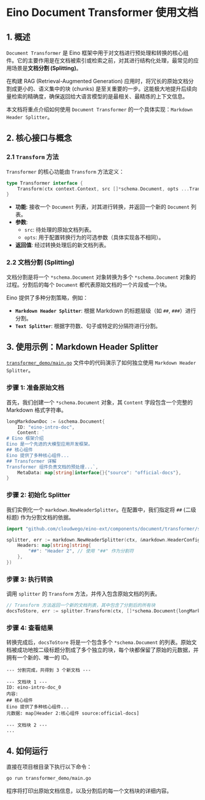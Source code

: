 # Eino Document Transformer 使用文档

## 1. 概述

`Document Transformer` 是 Eino 框架中用于对文档进行预处理和转换的核心组件。它的主要作用是在文档被索引或检索之前，对其进行结构化处理，最常见的应用场景是**文档分割 (Splitting)**。

在构建 RAG (Retrieval-Augmented Generation) 应用时，将冗长的原始文档分割成更小的、语义集中的块 (chunks) 是至关重要的一步。这能极大地提升后续向量检索的精确度，确保返回给大语言模型的是最相关、最精炼的上下文信息。

本文档将重点介绍如何使用 `Document Transformer` 的一个具体实现：`Markdown Header Splitter`。

## 2. 核心接口与概念

### 2.1 `Transform` 方法

`Transformer` 的核心功能由 `Transform` 方法定义：

```go
type Transformer interface {
    Transform(ctx context.Context, src []*schema.Document, opts ...TransformerOption) ([]*schema.Document, error)
}
```

-   **功能**: 接收一个 `Document` 列表，对其进行转换，并返回一个新的 `Document` 列表。
-   **参数**:
    -   `src`: 待处理的原始文档列表。
    -   `opts`: 用于配置转换行为的可选参数（具体实现各不相同）。
-   **返回值**: 经过转换处理后的新文档列表。

### 2.2 文档分割 (Splitting)

文档分割是将一个 `*schema.Document` 对象转换为多个 `*schema.Document` 对象的过程。分割后的每个 `Document` 都代表原始文档的一个片段或一个块。

Eino 提供了多种分割策略，例如：
-   **`Markdown Header Splitter`**: 根据 Markdown 的标题层级（如 `##`, `###`）进行分割。
-   **`Text Splitter`**: 根据字符数、句子或特定的分隔符进行分割。

## 3. 使用示例：Markdown Header Splitter

[`transformer_demo/main.go`](transformer_demo/main.go) 文件中的代码演示了如何独立使用 `Markdown Header Splitter`。

### 步骤 1: 准备原始文档

首先，我们创建一个 `*schema.Document` 对象，其 `Content` 字段包含一个完整的 Markdown 格式字符串。

```go
longMarkdownDoc := &schema.Document{
    ID: "eino-intro-doc",
    Content: `
# Eino 框架介绍
Eino 是一个先进的大模型应用开发框架。
## 核心组件
Eino 提供了多种核心组件...
## Transformer 详解
Transformer 组件负责文档的预处理...`,
    MetaData: map[string]interface{}{"source": "official-docs"},
}
```

### 步骤 2: 初始化 Splitter

我们实例化一个 `markdown.NewHeaderSplitter`。在配置中，我们指定将 `##` (二级标题) 作为分割文档的依据。

```go
import "github.com/cloudwego/eino-ext/components/document/transformer/splitter/markdown"

splitter, err := markdown.NewHeaderSplitter(ctx, &markdown.HeaderConfig{
    Headers: map[string]string{
        "##": "Header 2", // 使用 "##" 作为分割符
    },
})
```

### 步骤 3: 执行转换

调用 `splitter` 的 `Transform` 方法，并传入包含原始文档的列表。

```go
// Transform 方法返回一个新的文档列表，其中包含了分割后的所有块
docsToStore, err := splitter.Transform(ctx, []*schema.Document{longMarkdownDoc})
```

### 步骤 4: 查看结果

转换完成后，`docsToStore` 将是一个包含多个 `*schema.Document` 的列表。原始文档被成功地按二级标题分割成了多个独立的块，每个块都保留了原始的元数据，并拥有一个新的、唯一的 ID。

```
--- 分割完成，共得到 3 个新文档 ---

--- 文档块 1 ---
ID: eino-intro-doc_0
内容:
## 核心组件
Eino 提供了多种核心组件...
元数据: map[Header 2:核心组件 source:official-docs]

--- 文档块 2 ---
...
```

## 4. 如何运行

直接在项目根目录下执行以下命令：
```bash
go run transformer_demo/main.go
```
程序将打印出原始文档信息，以及分割后的每一个文档块的详细内容。